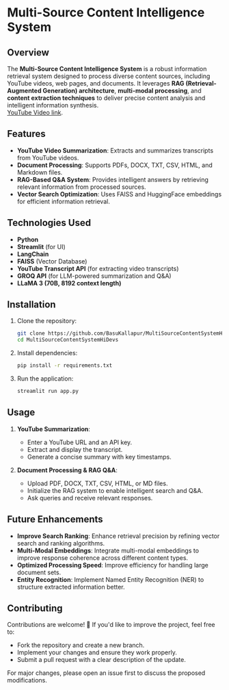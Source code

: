 # Multi-Source Content Intelligence System

## Overview
The **Multi-Source Content Intelligence System** is a robust information retrieval system designed to process diverse content sources, including YouTube videos, web pages, and documents. It leverages **RAG (Retrieval-Augmented Generation) architecture**, **multi-modal processing**, and **content extraction techniques** to deliver precise content analysis and intelligent information synthesis.  
[YouTube Video link](https://youtu.be/IvUpg4D1PuY).


## Features
- **YouTube Video Summarization**: Extracts and summarizes transcripts from YouTube videos.
- **Document Processing**: Supports PDFs, DOCX, TXT, CSV, HTML, and Markdown files.
- **RAG-Based Q&A System**: Provides intelligent answers by retrieving relevant information from processed sources.
- **Vector Search Optimization**: Uses FAISS and HuggingFace embeddings for efficient information retrieval.

## Technologies Used
- **Python**
- **Streamlit** (for UI)
- **LangChain**
- **FAISS** (Vector Database)
- **YouTube Transcript API** (for extracting video transcripts)
- **GROQ API** (for LLM-powered summarization and Q&A)
- **LLaMA 3 (70B, 8192 context length)**

## Installation

1. Clone the repository:
   ```sh
   git clone https://github.com/BasuKallapur/MultiSourceContentSystemHiDevs.git
   cd MultiSourceContentSystemHiDevs
   ```

2. Install dependencies:
   ```sh
   pip install -r requirements.txt
   ```

3. Run the application:
   ```sh
   streamlit run app.py
   ```

## Usage
1. **YouTube Summarization**:
   - Enter a YouTube URL and an API key.
   - Extract and display the transcript.
   - Generate a concise summary with key timestamps.

2. **Document Processing & RAG Q&A**:
   - Upload PDF, DOCX, TXT, CSV, HTML, or MD files.
   - Initialize the RAG system to enable intelligent search and Q&A.
   - Ask queries and receive relevant responses.

## Future Enhancements
- **Improve Search Ranking**: Enhance retrieval precision by refining vector search and ranking algorithms.
- **Multi-Modal Embeddings**: Integrate multi-modal embeddings to improve response coherence across different content types.
- **Optimized Processing Speed**: Improve efficiency for handling large document sets.
- **Entity Recognition**: Implement Named Entity Recognition (NER) to structure extracted information better.

## Contributing
Contributions are welcome! 🚀 If you'd like to improve the project, feel free to:
- Fork the repository and create a new branch.
- Implement your changes and ensure they work properly.
- Submit a pull request with a clear description of the update.

For major changes, please open an issue first to discuss the proposed modifications.


